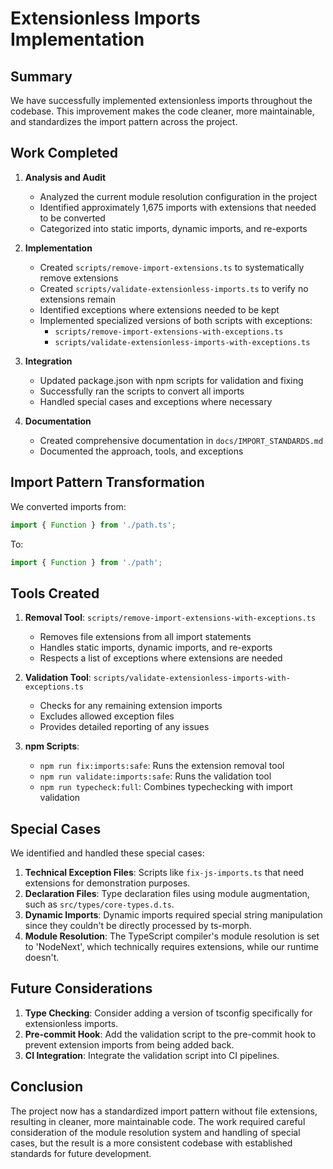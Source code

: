 # Extensionless Imports Implementation

## Summary

We have successfully implemented extensionless imports throughout the codebase. This improvement makes the code cleaner, more maintainable, and standardizes the import pattern across the project.

## Work Completed

1. **Analysis and Audit**
   - Analyzed the current module resolution configuration in the project
   - Identified approximately 1,675 imports with extensions that needed to be converted
   - Categorized into static imports, dynamic imports, and re-exports

2. **Implementation**
   - Created `scripts/remove-import-extensions.ts` to systematically remove extensions
   - Created `scripts/validate-extensionless-imports.ts` to verify no extensions remain
   - Identified exceptions where extensions needed to be kept
   - Implemented specialized versions of both scripts with exceptions:
     - `scripts/remove-import-extensions-with-exceptions.ts`
     - `scripts/validate-extensionless-imports-with-exceptions.ts`

3. **Integration**
   - Updated package.json with npm scripts for validation and fixing
   - Successfully ran the scripts to convert all imports
   - Handled special cases and exceptions where necessary

4. **Documentation**
   - Created comprehensive documentation in `docs/IMPORT_STANDARDS.md`
   - Documented the approach, tools, and exceptions

## Import Pattern Transformation

We converted imports from:
```typescript
import { Function } from './path.ts';
```

To:
```typescript
import { Function } from './path';
```

## Tools Created

1. **Removal Tool**: `scripts/remove-import-extensions-with-exceptions.ts`
   - Removes file extensions from all import statements
   - Handles static imports, dynamic imports, and re-exports
   - Respects a list of exceptions where extensions are needed

2. **Validation Tool**: `scripts/validate-extensionless-imports-with-exceptions.ts`
   - Checks for any remaining extension imports
   - Excludes allowed exception files
   - Provides detailed reporting of any issues

3. **npm Scripts**:
   - `npm run fix:imports:safe`: Runs the extension removal tool
   - `npm run validate:imports:safe`: Runs the validation tool
   - `npm run typecheck:full`: Combines typechecking with import validation

## Special Cases

We identified and handled these special cases:

1. **Technical Exception Files**: Scripts like `fix-js-imports.ts` that need extensions for demonstration purposes.
2. **Declaration Files**: Type declaration files using module augmentation, such as `src/types/core-types.d.ts`.
3. **Dynamic Imports**: Dynamic imports required special string manipulation since they couldn't be directly processed by ts-morph.
4. **Module Resolution**: The TypeScript compiler's module resolution is set to 'NodeNext', which technically requires extensions, while our runtime doesn't.

## Future Considerations

1. **Type Checking**: Consider adding a version of tsconfig specifically for extensionless imports.
2. **Pre-commit Hook**: Add the validation script to the pre-commit hook to prevent extension imports from being added back.
3. **CI Integration**: Integrate the validation script into CI pipelines.

## Conclusion

The project now has a standardized import pattern without file extensions, resulting in cleaner, more maintainable code. The work required careful consideration of the module resolution system and handling of special cases, but the result is a more consistent codebase with established standards for future development.